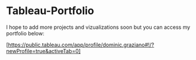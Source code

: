 # Tableau-Portfolio

I hope to add more projects and vizualizations soon but you can access my portfolio below:

[https://public.tableau.com/app/profile/dominic.graziano#!/?newProfile=true&activeTab=0]
